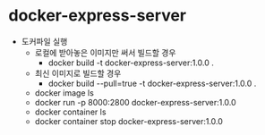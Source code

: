 # docker-express-server

- 도커파일 실행
  - 로컬에 받아놓은 이미지만 써서 빌드할 경우
    - docker build -t docker-express-server:1.0.0 .
  - 최신 이미지로 빌드할 경우
    - docker build --pull=true -t docker-express-server:1.0.0 .
  - docker image ls
  - docker run -p 8000:2800 docker-express-server:1.0.0
  - docker container ls
  - docker container stop docker-express-server:1.0.0
